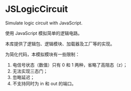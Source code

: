 # JSLogicCircuit

Simulate logic circuit with JavaScript.

使用 JavaScript 模拟简单的逻辑电路。

本库提供了逻辑包、逻辑模块、加载器及工厂等的实现。

为简化代码，本模拟模块有一些限制：
1. 电信号状态（数值）只有 0 和 1 两种，省略了高阻态（z）；
2. 无法实现三态门；
3. 忽略延迟；
4. 不支持同时为 in 和 out 的端口。
